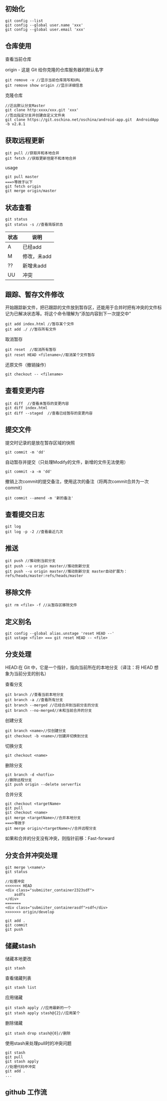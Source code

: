 ## 初始化
```
git config --list
git config --global user.name 'xxx'
git config --global user.email 'xxx'
```

## 仓库使用

查看当前仓库

origin - 这是 Git 给你克隆的仓库服务器的默认名字

```
git remove -v //显示当前仓库简写和URL
git remove show origin //显示详细信息
```

克隆仓库

```
//迁出默认分支Master
git clone http:xxxx/xxx.git 'xxx'
//签出指定分支并创建自定义文件夹
git clone https://git.oschina.net/oschina/android-app.git  AndroidApp -b v2.8.1 
```
## 获取远程更新

```
git pull //获取并和本地合并
git fetch //获取更新但是不和本地合并
```
usage 
```
git pull master
===>等效于以下
git fetch origin
git merge origin/master
```



## 状态查看

```
git status 
git status -s //查看简版状态
```

状态 | 说明
---|---
A | 已经add
M | 修改，未add
?? | 新增未add
UU | 冲突

## 跟踪、暂存文件修改

开始跟踪新文件，把已跟踪的文件放到暂存区，还能用于合并时把有冲突的文件标记为已解决状态等。将这个命令理解为“添加内容到下一次提交中”
```
git add index.html //暂存某个文件
git add ./ //暂存所有文件
```

取消暂存

```
git reset  //取消所有暂存
git reset HEAD <filename>//取消某个文件暂存
```

还原文件（撤销操作）
```
git checkout -- <filename> 
```

## 查看变更内容

```
git diff  //查看未暂存的变更内容
git diff index.html
git diff --staged  //查看已经暂存的变更内容
```

## 提交文件

提交时记录的是放在暂存区域的快照
```
git commit -m 'dd'
```
自动暂存并提交（只处理Modify的文件，新增的文件无法使用）
```
git commit -a -m 'dd'
```

撤销上次commit的提交备注，使用这次的备注（将两次commit合并为一次commit）

```
git commit --amend -m '新的备注'
```

## 查看提交日志
```
git log
git log -p -2 //查看最近几次
```

## 推送
```
git push //推动到当前分支
git push --u origin master//推动到新分支
git push --u origin master//推动到新分支 master自动扩展为： refs/heads/master:refs/heads/master
```

## 移除文件

```
git rm <file> -f //从暂存区移除文件
```

## 定义别名

```
git config --global alias.unstage 'reset HEAD --'
git ustage <file> === git reset HEAD -- <file>
```

## 分支处理

 HEAD:在 Git 中，它是一个指针，指向当前所在的本地分支（译注：将 HEAD 想象为当前分支的别名）

查看分支
```
git branch //查看当前本地分支
git branch -a //查看所有分支
git branch --merged //已经合并到当前分支的分支
git branch --no-merged//未和当前合并的分支
```

创建分支
```
git branch <name>//仅创建分支
git checkout -b <name>//创建并切换到分支
```

切换分支
```
git checkout <name>
```

删除分支
```
git branch -d <hotfix>
//删除远程分支
git push origin --delete serverfix
```

合并分支

```
git checkout <targetName>
git pull
git checkout <name>
git merge <targetName>//合并本地分支
===>等效于
git merge origin/<targetName>//合并远程分支
```
如果和合并的分支没有冲突，则指针前移：Fast-forward



## 分支合并冲突处理

```
git merge \<name\>
git status

//处理冲突 
<<<<<<< HEAD
<div class="submiiter_container2323sdf">
    asdfs
</div>
=======
<div class="submiiter_containerasdf">sdf</div>
>>>>>>> origin/develop

git add .
git commit 
git push
```
## 储藏stash

储藏本地更改
```
git stash
```

查看储藏列表

```
git stash list
```

应用储藏

```
git stash apply //应用最新的一个
git stash apply stash@{2}//应用某个
```

删除储藏
```
git stash drop stash@{0}//删除
```

使用stash来处理pull时的冲突问题
```
git stash
git pull
git stash apply
//处理代码中冲突
git add .
...
```
 

## github 工作流